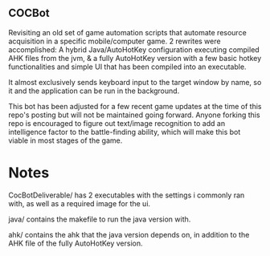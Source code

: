 ## COCBot
Revisiting an old set of game automation scripts that automate resource acquisition in a specific mobile/computer game. 2 rewrites were accomplished: A hybrid Java/AutoHotKey configuration executing compiled AHK files from the jvm, &amp; a fully AutoHotKey version with a few basic hotkey functionalities and simple UI that has been compiled into an executable. 

It almost exclusively sends keyboard input to the target window by name, so it and the application can be run in the background.

This bot has been adjusted for a few recent game updates at the time of this repo's posting but will not be maintained going forward. Anyone forking this repo is encouraged to figure out text/image recognition to add an intelligence factor to the battle-finding ability, which will make this bot viable in most stages of the game.

# Notes

CocBotDeliverable/ has 2 executables with the settings i commonly ran with, as well as a required image for the ui.

java/ contains the makefile to run the java version with.

ahk/ contains the ahk that the java version depends on, in addition to the AHK file of the fully AutoHotKey version. 
